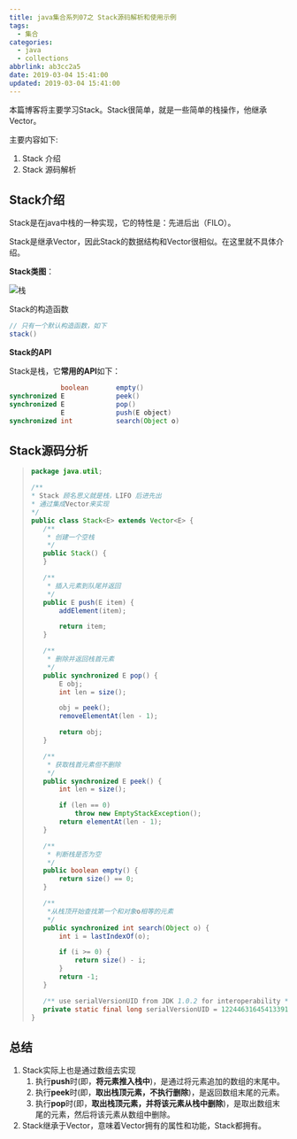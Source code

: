 ```yaml
---
title: java集合系列07之 Stack源码解析和使用示例
tags:
  - 集合
categories:
  - java
  - collections
abbrlink: ab3cc2a5
date: 2019-03-04 15:41:00
updated: 2019-03-04 15:41:00
---
```


本篇博客将主要学习Stack。Stack很简单，就是一些简单的栈操作，他继承Vector。

主要内容如下:

1. Stack 介绍
2. Stack 源码解析

<!-- more -->

## Stack介绍

Stack是在java中栈的一种实现，它的特性是：先进后出（FILO）。

Stack是继承Vector，因此Stack的数据结构和Vector很相似。在这里就不具体介绍。

**Stack类图**：

![栈](https://cdn.jsdelivr.net/gh/fengxiu/img/pasted-159.png)

Stack的构造函数

```java
// 只有一个默认构造函数，如下
stack()
```

**Stack的API**

Stack是栈，它**常用的API**如下：

```java
             boolean       empty()
synchronized E             peek()
synchronized E             pop()
             E             push(E object)
synchronized int           search(Object o)
```

## Stack源码分析

>```java
>package java.util;
>
>/**
> * Stack 顾名思义就是栈，LIFO 后进先出
> * 通过集成Vector来实现
> */
>public class Stack<E> extends Vector<E> {
>    /**
>     * 创建一个空栈
>     */
>    public Stack() {
>    }
>
>    /**
>     * 插入元素到队尾并返回
>     */
>    public E push(E item) {
>        addElement(item);
>
>        return item;
>    }
>
>    /**
>     * 删除并返回栈首元素
>     */
>    public synchronized E pop() {
>        E obj;
>        int len = size();
>
>        obj = peek();
>        removeElementAt(len - 1);
>
>        return obj;
>    }
>
>    /**
>     * 获取栈首元素但不删除
>     */
>    public synchronized E peek() {
>        int len = size();
>
>        if (len == 0)
>            throw new EmptyStackException();
>        return elementAt(len - 1);
>    }
>
>    /**
>     * 判断栈是否为空
>     */
>    public boolean empty() {
>        return size() == 0;
>    }
>
>    /**
>     *从栈顶开始查找第一个和对象o相等的元素
>     */
>    public synchronized int search(Object o) {
>        int i = lastIndexOf(o);
>
>        if (i >= 0) {
>            return size() - i;
>        }
>        return -1;
>    }
>
>    /** use serialVersionUID from JDK 1.0.2 for interoperability */
>    private static final long serialVersionUID = 1224463164541339165L;
>}
>
>```
>

## 总结

1. Stack实际上也是通过数组去实现
   1. 执行**push**时(即，**将元素推入栈中**)，是通过将元素追加的数组的末尾中。
   2. 执行**peek**时(即，**取出栈顶元素，不执行删除**)，是返回数组末尾的元素。
   3. 执行**pop**时(即，**取出栈顶元素，并将该元素从栈中删除**)，是取出数组末尾的元素，然后将该元素从数组中删除。
2. Stack继承于Vector，意味着Vector拥有的属性和功能，Stack都拥有。

